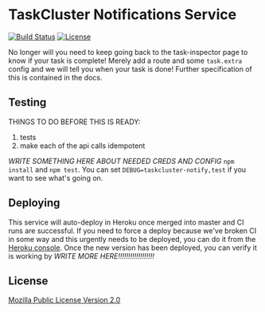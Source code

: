 TaskCluster Notifications Service
=================================

[![Build Status](https://travis-ci.org/taskcluster/taskcluster-notify.svg?branch=master)](https://travis-ci.org/taskcluster/taskcluster-notify)
[![License](https://img.shields.io/badge/license-MPL%202.0-orange.svg)](http://mozilla.org/MPL/2.0)

No longer will you need to keep going back to the task-inspector page to know if your task is complete! Merely add a route and some `task.extra` config and we will tell you when your task is done! Further specification of this is contained in the docs.

Testing
-------



THINGS TO DO BEFORE THIS IS READY:
1. tests
3. make each of the api calls idempotent







*WRITE SOMETHING HERE ABOUT NEEDED CREDS AND CONFIG*
`npm install` and `npm test`. You can set `DEBUG=taskcluster-notify,test` if you want to see what's going on.

Deploying
---------

This service will auto-deploy in Heroku once merged into master and CI runs are successful. If you need to force a deploy because we've broken CI in some way and this urgently needs to be deployed, you can do it from the [Heroku console](https://dashboard-preview.heroku.com/apps/taskcluster-github/deploy/github). Once the new version has been deployed, you can verify it is working by *WRITE MORE HERE!!!!!!!!!!!!!!!!!!*

License
-------

[Mozilla Public License Version 2.0](https://github.com/taskcluster/taskcluster-lib-monitor/blob/master/LICENSE)

